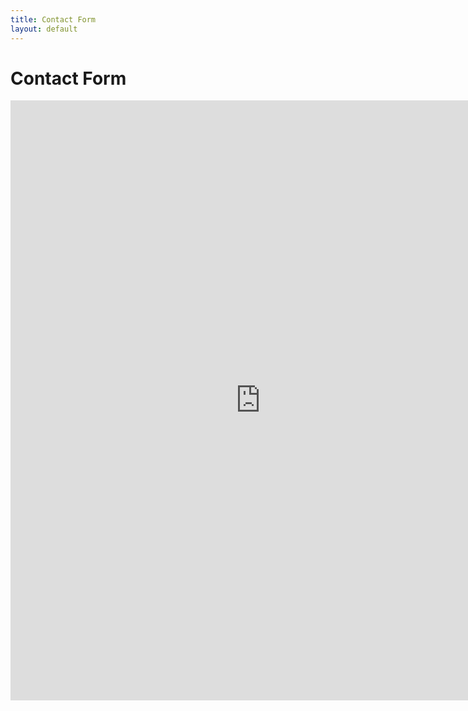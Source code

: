 ```yaml
---
title: Contact Form
layout: default
---
```

# Contact Form
<p align="center">
  <iframe src="https://docs.google.com/forms/d/e/1FAIpQLScn1ff-OUgpIj2l6XLdCiyzJGCf5pBOcPvkQyErzZDdLqGRTg/viewform?embedded=true" width="800" height="960" frameborder="0" marginheight="0" marginwidth="0">Loading…</iframe>
</p>
